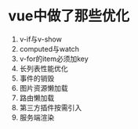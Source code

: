# vue中做了那些优化

1. v-if与v-show
2. computed与watch
3. v-for的item必须加key
4. 长列表性能优化
5. 事件的销毁
6. 图片资源懒加载
7. 路由懒加载
8. 第三方插件按需引入
9. 服务端渲染
